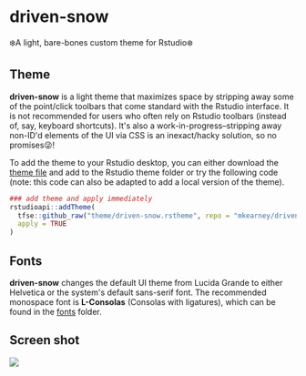 # driven-snow
❄️A light, bare-bones custom theme for Rstudio❄️

## Theme

**driven-snow** is a light theme that maximizes space by stripping away some of
the point/click toolbars that come standard with the Rstudio interface. It is 
not recommended for users who often rely on Rstudio toolbars (instead of, say,
keyboard shortcuts). It's also a work-in-progress–stripping away non-ID'd
elements of the UI via CSS is an inexact/hacky solution, so no promises😜!

To add the theme to your Rstudio desktop, you can either download the 
[theme file](theme/drive-snow.rstheme) and add to the Rstudio theme folder or
try the following code (note: this code can also be adapted to add a local
version of the theme).

``` r
### add theme and apply immediately
rstudioapi::addTheme(
  tfse::github_raw("theme/driven-snow.rstheme", repo = "mkearney/driven-snow"),
  apply = TRUE
)
```

## Fonts

**driven-snow** changes the default UI theme from Lucida Grande to either 
Helvetica or the system's default sans-serif font. The recommended monospace 
font is **L-Consolas** (Consolas with ligatures), which can be found in the 
[fonts](fonts) folder.

## Screen shot

![](img/screen-shot.png)
